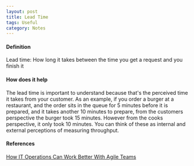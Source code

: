 ```yaml
---
layout: post
title: Lead Time
tags: Useful
category: Notes
---
```

#### Definition ####

Lead time:  How long it takes between the time you get a request and you finish it

#### How does it help ####

The lead time is important to understand because that's the perceived time it takes from your customer.  As an example, if you order a burger at a restaurant, and the order sits in the queue for 5 minutes before it is prepared, and it takes another 10 minutes to prepare, from the customers perspective the burger took 15 minutes.  However from the cooks perspective, it only took 10 minutes.  You can think of these as internal and external perceptions of measuring throughput.

#### References ####

[How IT Operations Can Work Better With Agile Teams](http://www.payton-consulting.com/operations-can-work-agile-teams/)
